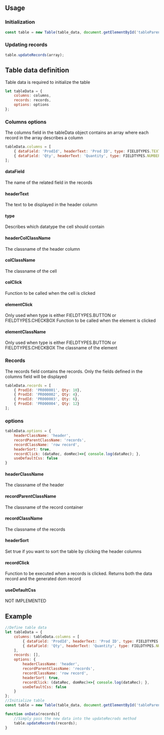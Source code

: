 ## Usage
### Initialization
```javascript
const table = new Table(table_data, document.getElementById('tableParent'));
```
### Updating records
```javascript
table.updateRecords(array);
```

## Table data definition
Table data is required to initialize the table
```javascript
let tableData = {
    columns: columns,
    records: records,
    options: options
};
```
### Columns options
The columns field in the tableData object contains an array where each record in the array describes a column
```javascript
tableData.columns = [
    { dataField: 'ProdId', headerText: 'Prod ID', type: FIELDTYPES.TEXT, headerColClassName: 'col header-col', colClassName: 'col', colClick: ()=>{}, elementClick()=>{}, elementClassName: '' },
    { dataField: 'Qty', headerText: 'Quantity', type: FIELDTYPES.NUMBER, headerColClassName: 'col-1 header-col', colClassName: 'col-1', colClick: ()=>{}, elementClick: ()=>{}, elementClassName: '' }
];
```

#### dataField
The name of the related field in the records

#### headerText
The text to be displayed in the header column

#### type
Describes which datatype the cell should contain

#### headerColClassName
The classname of the header column

#### colClassName
The classname of the cell

#### colClick
Function to be called when the cell is clicked

#### elementClick
Only used when type is either FIELDTYPES.BUTTON or FIELDTYPES.CHECKBOX
Function to be called when the element is clicked

#### elementClassName
Only used when type is either FIELDTYPES.BUTTON or FIELDTYPES.CHECKBOX
The classname of the element

### Records
The records field contains the records. Only the fields defined in the columns field will be displayed
```javascript
tableData.records = [
    { ProdId: 'PR000001', Qty: 10},
    { ProdId: 'PR000002', Qty: 4},
    { ProdId: 'PR000003', Qty: 6},
    { ProdId: 'PR000004', Qty: 12}
];
```

### options
```javascript
tableData.options = {
    headerClassName: 'header',
    recordParentClassName: 'records',
    recordClassName: 'row record',
    headerSort: true,
    recordClick: (dataRec, domRec)=>{ console.log(dataRec); }, 
    useDefaultCss: false
}
```
#### headerClassName
The classname of the header

#### recordParentClassName
The classname of the record container

#### recordClassName
The classname of the records

#### headerSort
Set true if you want to sort the table by clicking the header columns

#### recordClick
Function to be executed when a records is clicked. 
Returns both the data record and the generated dom record

#### useDefaultCss
NOT IMPLEMENTED

## Example
```javascript
//Define table data
let tableData = {
    columns: tableData.columns = [
        { dataField: 'ProdId', headerText: 'Prod ID', type: FIELDTYPES.TEXT, headerColClassName: 'col header-col', colClassName: 'col', colClick: ()=>{}, elementClick()=>{}, elementClassName: '' },
        { dataField: 'Qty', headerText: 'Quantity', type: FIELDTYPES.NUMBER, headerColClassName: 'col-1 header-col', colClassName: 'col-1', colClick: ()=>{}, elementClick: ()=>{}, elementClassName: '' }
    ],
    records: [],
    options: {
        headerClassName: 'header',
        recordParentClassName: 'records',
        recordClassName: 'row record',
        headerSort: true,
        recordClick: (dataRec, domRec)=>{ console.log(dataRec); }, 
        useDefaultCss: false
    }
};
//Initialize table
const table = new Table(table_data, document.getElementById('tableParent'));

function onData(records){
    //Simply pass the new data into the updateRecrods method
    table.updateRecords(records);
}